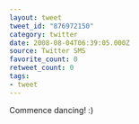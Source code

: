 ```yaml
---
layout: tweet
tweet_id: "876972150"
category: twitter
date: 2008-08-04T06:39:05.000Z
source: Twitter SMS
favorite_count: 0
retweet_count: 0
tags:
- tweet
---
```


Commence dancing! :)
